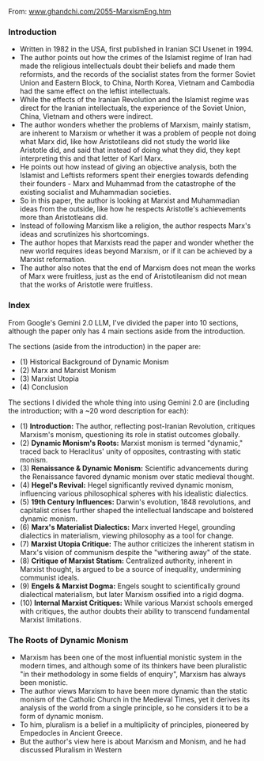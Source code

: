 From: www.ghandchi.com/2055-MarxismEng.htm

### Introduction

- Written in 1982 in the USA, first published in Iranian SCI Usenet in 1994.
- The author points out how the crimes of the Islamist regime of Iran had made the religious intellectuals doubt their beliefs and made them reformists, and the records of the socialist states from the former Soviet Union and Eastern Block, to China, North Korea, Vietnam and Cambodia had the same effect on the leftist intellectuals.
- While the effects of the Iranian Revolution and the Islamist regime was direct for the Iranian intellectuals, the experience of the Soviet Union, China, Vietnam and others were indirect.
- The author wonders whether the problems of Marxism, mainly statism, are inherent to Marxism or whether it was a problem of people not doing what Marx did, like how Aristotileans did not study the world like Aristotle did, and said that instead of doing what they did, they kept interpreting this and that letter of Karl Marx.
- He points out how instead of giving an objective analysis, both the Islamist and Leftists reformers spent their energies towards defending their founders - Marx and Muhammad from the catastrophe of the existing socialist and Muhammadian societies.
- So in this paper, the author is looking at Marxist and Muhammadian ideas from the outside, like how he respects Aristotle's achievements more than Aristotleans did.
- Instead of following Marxism like a religion, the author respects Marx's ideas and scrutinizes his shortcomings.
- The author hopes that Marxists read the paper and wonder whether the new world requires ideas beyond Marxism, or if it can be achieved by a Marxist reformation.
- The author also notes that the end of Marxism does not mean the works of Marx were fruitless, just as the end of Aristotileanism did not mean that the works of Aristotle were fruitless.

### Index

From Google's Gemini 2.0 LLM, I've divided the paper into 10 sections, although the paper only has 4 main sections aside from the introduction.

The sections (aside from the introduction) in the paper are:
- (1) Historical Background of Dynamic Monism
- (2) Marx and Marxist Monism
- (3) Marxist Utopia
- (4) Conclusion

The sections I divided the whole thing into using Gemini 2.0 are (including the introduction; with a ~20 word description for each):

- (1) **Introduction:** The author, reflecting post-Iranian Revolution, critiques Marxism's monism, questioning its role in statist outcomes globally.
- (2) **Dynamic Monism's Roots:** Marxist monism is termed "dynamic," traced back to Heraclitus' unity of opposites, contrasting with static monism.
- (3) **Renaissance & Dynamic Monism:** Scientific advancements during the Renaissance favored dynamic monism over static medieval thought.
- (4) **Hegel's Revival:** Hegel significantly revived dynamic monism, influencing various philosophical spheres with his idealistic dialectics.
- (5) **19th Century Influences:** Darwin's evolution, 1848 revolutions, and capitalist crises further shaped the intellectual landscape and bolstered dynamic monism.
- (6) **Marx's Materialist Dialectics:** Marx inverted Hegel, grounding dialectics in materialism, viewing philosophy as a tool for change.
- (7) **Marxist Utopia Critique:** The author criticizes the inherent statism in Marx's vision of communism despite the "withering away" of the state.
- (8) **Critique of Marxist Statism:** Centralized authority, inherent in Marxist thought, is argued to be a source of inequality, undermining communist ideals.
- (9) **Engels & Marxist Dogma:** Engels sought to scientifically ground dialectical materialism, but later Marxism ossified into a rigid dogma.
- (10) **Internal Marxist Critiques:** While various Marxist schools emerged with critiques, the author doubts their ability to transcend fundamental Marxist limitations.

### The Roots of Dynamic Monism

- Marxism has been one of the most influential monistic system in the modern times, and although some of its thinkers have been pluralistic "in their methodology in some fields of enquiry", Marxism has always been monistic.
- The author views Marxism to have been more dynamic than the static monism of the Catholic Church in the Medieval Times, yet it derives its analysis of the world from a single principle, so he considers it to be a form of dynamic monism.
- To him, pluralism is a belief in a multiplicity of principles, pioneered by Empedocles in Ancient Greece.
- But the author's view here is about Marxism and Monism, and he had discussed Pluralism in Western 